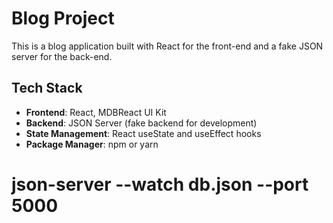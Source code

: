 # Blog Project

This is a blog application built with React for the front-end and a fake JSON server for the back-end.


## Tech Stack

- **Frontend**: React, MDBReact UI Kit
- **Backend**: JSON Server (fake backend for development)
- **State Management**: React useState and useEffect hooks
- **Package Manager**: npm or yarn


# json-server --watch db.json --port 5000  


